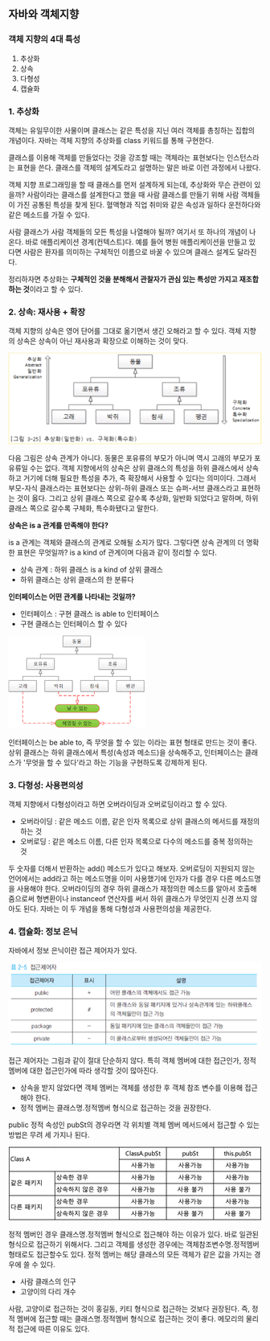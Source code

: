 ## 자바와 객체지향

### 객체 지향의 4대 특성

1. 추상화
2. 상속
3. 다형성
4. 캡슐화

### 1. 추상화 

객체는 유일무이한 사물이며 클래스는 같은 특성을 지닌 여러 객체를 총칭하는 집합의 개념이다. 자바는 객체 지향의 추상화를 class 키워드를 통해 구현한다. 

클래스를 이용해 객체를 만들었다는 것을 강조할 때는 객체라는 표현보다는 인스턴스라는 표현을 쓴다. 클래스를 객체의 설계도라고 설명하는 말은 바로 이런 과정에서 나왔다.

객체 지향 프로그래밍을 할 때 클래스를 먼저 설계하게 되는데, 추상화와 무슨 관련이 있을까? 사람이라는 클래스를 설계한다고 했을 때 사람 클래스를 만들기 위해 사람 객체들이 가진 공통된 특성을 찾게 된다. 혈액형과 직업 취미와 같은 속성과 일하다 운전하다와 같은 메소드를 가질 수 있다.

사람 클래스가 사람 객체들의 모든 특성을 나열해야 될까? 여기서 또 하나의 개념이 나온다. 바로 애플리케이션 경계(컨텍스트)다. 예를 들어 병원 애플리케이션을 만들고 있다면 사람은 환자를 의미하는 구체적인 이름으로 바꿀 수 있으며 클래스 설계도 달라진다.

정리하자면 추상화는 **구체적인 것을 분해해서 관찰자가 관심 있는 특성만 가지고 재조합하는 것**이라고 할 수 있다.

### 2. 상속: 재사용 + 확장

객체 지향의 상속은 영어 단어를 그대로 옮기면서 생긴 오해라고 할 수 있다. 객체 지향의 상속은 상속이 아닌 재사용과 확장으로 이해하는 것이 맞다.

![img](https://github.com/dilmah0203/TIL/blob/main/Image/Extends1.png)

다음 그림은 상속 관계가 아니다. 동물은 포유류의 부모가 아니며 역시 고래의 부모가 포유류일 수는 없다. 객체 지향에서의 상속은 상위 클래스의 특성을 하위 클래스에서 상속하고 거기에 더해 필요한 특성을 추가, 즉 확장해서 사용할 수 있다는 의미이다. 그래서 부모-자식 클래스라는 표현보다는 상위-하위 클래스 또는 슈퍼-서브 클래스라고 표현하는 것이 옳다. 그리고 상위 클래스 쪽으로 갈수록 추상화, 일반화 되었다고 말하며, 하위 클래스 쪽으로 갈수록 구체화, 특수화됐다고 말한다.

**상속은 is a 관계를 만족해야 한다?**

is a 관계는 객체와 클래스의 관계로 오해될 소지가 많다. 그렇다면 상속 관계의 더 명확한 표현은 무엇일까? is a kind of 관계이며 다음과 같이 정리할 수 있다.

- 상속 관계 : 하위 클래스 is a kind of 상위 클래스
- 하위 클래스는 상위 클래스의 한 분류다

**인터페이스는 어떤 관계를 나타내는 것일까?**

- 인터페이스 : 구현 클래스 is able to 인터페이스
- 구현 클래스는 인터페이스 할 수 있다

![img2](https://github.com/dilmah0203/TIL/blob/main/Image/Extends2.png)


인터페이스는 be able to, 즉 무엇을 할 수 있는 이라는 표현 형태로 만드는 것이 좋다. 상위 클래스는 하위 클래스에서 특성(속성과 메소드)을 상속해주고, 인터페이스는 클래스가 '무엇을 할 수 있다'라고 하는 기능을 구현하도록 강제하게 된다.

### 3. 다형성: 사용편의성

객체 지향에서 다형성이라고 하면 오버라이딩과 오버로딩이라고 할 수 있다.

- 오버라이딩 : 같은 메소드 이름, 같은 인자 목록으로 상위 클래스의 메서드를 재정의하는 것
- 오버로딩 : 같은 메소드 이름, 다른 인자 목록으로 다수의 메소드를 중복 정의하는 것

두 숫자를 더해서 반환하는 add() 메소드가 있다고 해보자. 오버로딩이 지원되지 않는 언어에서는 add라고 하는 메소드명을 이미 사용했기에 인자가 다를 경우 다른 메소드명을 사용해야 한다. 오버라이딩의 경우 하위 클래스가 재정의한 메소드를 알아서 호출해 줌으로써 형변환이나 instanceof 연산자를 써서 하위 클래스가 무엇인지 신경 쓰지 않아도 된다. 자바는 이 두 개념을 통해 다형성과 사용편의성을 제공한다.

### 4. 캡슐화: 정보 은닉

자바에서 정보 은닉이란 접근 제어자가 있다.

![img3](https://github.com/dilmah0203/TIL/blob/main/Image/%EC%A0%91%EA%B7%BC%EC%A0%9C%EC%96%B4%EC%9E%90.png)

접근 제어자는 그림과 같이 절대 단순하지 않다. 특히 객체 멤버에 대한 접근인가, 정적 멤버에 대한 접근인가에 따라 생각할 것이 많아진다.

- 상속을 받지 않았다면 객체 멤버는 객체를 생성한 후 객체 참조 변수를 이용해 접근해야 한다.
- 정적 멤버는 클래스명.정적멤버 형식으로 접근하는 것을 권장한다.

public 정적 속성인 pubSt의 경우라면 각 위치별 객체 멤버 메서드에서 접근할 수 있는 방법은 무려 세 가지나 된다.

![img4](https://github.com/dilmah0203/TIL/blob/main/Image/%EC%A0%91%EA%B7%BC%EC%A0%9C%EC%96%B4%EC%9E%902.png)

정적 멤버인 경우 클래스명.정적멤버 형식으로 접근해야 하는 이유가 있다. 바로 일관된 형식으로 접근하기 위해서다. 그리고 객체를 생성한 경우에는 객체참조변수명.정적멤버 형태로도 접근할수도 있다. 정적 멤버는 해당 클래스의 모든 객체가 같은 값을 가지는 경우에 쓸 수 있다.

- 사람 클래스의 인구
- 고양이의 다리 개수

사람, 고양이로 접근하는 것이 홍길동, 키티 형식으로 접근하는 것보다 권장된다. 즉, 정적 멤버에 접근할 때는 클래스명.정적멤버 형식으로 접근하는 것이 좋다. 메모리의 물리적 접근에 따른 이유도 있다.

